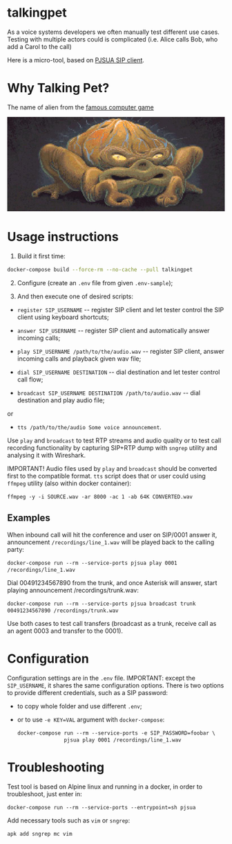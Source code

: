 talkingpet
==========

As a voice systems developers we often manually test different use cases.
Testing with multiple actors could is complicated (i.e. Alice calls Bob, who
add a Carol to the call)

Here is a micro-tool, based on [PJSUA SIP client](https://www.pjsip.org/pjsua.htm).

# Why Talking Pet?

The name of alien from the [famous computer game](https://en.wikipedia.org/wiki/Star_Control_II)

![talkingpet](./docs/pics/talkingpet.jpg)

# Usage instructions

1) Build it first time:

```bash
docker-compose build --force-rm --no-cache --pull talkingpet
```

2) Configure (create an `.env` file from given `.env-sample`);

3) And then execute one of desired scripts:

- `register SIP_USERNAME` -- register SIP client and let tester control the
  SIP client using keyboard shortcuts;

- `answer SIP_USERNAME` -- register SIP client and automatically answer incoming
  calls;

- `play SIP_USERNAME /path/to/the/audio.wav` -- register SIP client, answer
  incoming calls and playback given wav file;

- `dial SIP_USERNAME DESTINATION` -- dial destination and let tester control
  call flow;

- `broadcast SIP_USERNAME DESTINATION /path/to/audio.wav` -- dial destination
  and play audio file;

or

- `tts /path/to/the/audio Some voice announcement`.

Use `play` and `broadcast` to test RTP streams and audio quality or to test
call recording functionality by capturing SIP+RTP dump with `sngrep` utility and
analysing it with Wireshark.

IMPORTANT! Audio files used by `play` and `broadcast` should be converted first
to the compatible format. `tts` script does that or user could using `ffmpeg`
utility (also within docker container):

```shell
ffmpeg -y -i SOURCE.wav -ar 8000 -ac 1 -ab 64K CONVERTED.wav
```

## Examples

When inbound call will hit the conference and user on SIP/0001 answer it,
announcement `/recordings/line_1.wav` will be played back to the calling party:

```shell
docker-compose run --rm --service-ports pjsua play 0001 /recordings/line_1.wav
```

Dial 00491234567890 from the trunk, and once Asterisk will answer, start
playing announcement /recordings/trunk.wav:

```shell
docker-compose run --rm --service-ports pjsua broadcast trunk 00491234567890 /recordings/trunk.wav
```

Use both cases to test call transfers (broadcast as a trunk, receive call as an
agent 0003 and transfer to the 0001).

# Configuration

Configuration settings are in the `.env` file. IMPORTANT: except the
`SIP_USERNAME`, it shares the same configuration options. There is two options
to provide different credentials, such as a SIP password:

- to copy whole folder and use different `.env`;
- or to use `-e KEY=VAL` argument with `docker-compose`:

    ```shell
    docker-compose run --rm --service-ports -e SIP_PASSWORD=foobar \
                   pjsua play 0001 /recordings/line_1.wav
    ```


# Troubleshooting

Test tool is based on Alpine linux and running in a docker, in order to
troubleshoot, just enter in:

```shell
docker-compose run --rm --service-ports --entrypoint=sh pjsua
```

Add necessary tools such as `vim` or `sngrep`:

```shell
apk add sngrep mc vim
```
